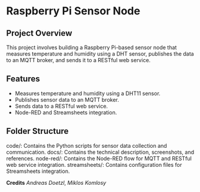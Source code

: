 # Raspberry Pi Sensor Node

## Project Overview
This project involves building a Raspberry Pi-based sensor node that measures temperature and humidity using a DHT sensor, publishes the data to an MQTT broker, and sends it to a RESTful web service.

## Features
- Measures temperature and humidity using a DHT11 sensor.
- Publishes sensor data to an MQTT broker.
- Sends data to a RESTful web service.
- Node-RED and Streamsheets integration.

## Folder Structure
code/: Contains the Python scripts for sensor data collection and communication.
docs/: Contains the technical description, screenshots, and references.
node-red/: Contains the Node-RED flow for MQTT and RESTful web service integration.
streamsheets/: Contains configuration files for Streamsheets integration.

**Credits**
*Andreas Doetzl*,
*Miklos Komlosy*
